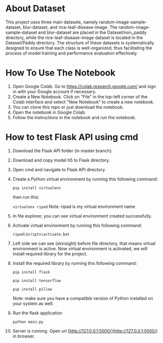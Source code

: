 # About Dataset
This project uses three main datasets, namely random-image-sample-dataset, blur-dataset, and rice-leaf-disease-image. The random-image-sample-dataset and blur-dataset are placed in the Dataset/non_paddy directory, while the rice-leaf-disease-image dataset is located in the Dataset/Paddy directory. The structure of these datasets is systematically designed to ensure that each class is well-organized, thus facilitating the process of model training and performance evaluation effectively.

# How To Use The Notebook
1. Open Google Colab. Go to https://colab.research.google.com/ and sign in with your Google account if necessary.
2. Create a New Notebook. Click on "File" in the top-left corner of the Colab interface and select "New Notebook" to create a new notebook.
3. You can clone this repo or just download the notebook.
4. Open the notebook in Google Colab.
5. Follow the instructions in the notebook and run the notebook.

# How to test Flask API using cmd
1. Download the Flask API folder (in master branch).
2. Download and copy model h5 to Flask directory.
3. Open cmd and navigate to Flask API directory.
4. Create a Python virtual environment by running this following command:
   
   ```pip install virtualenv```

    then run this:

    ```virtualenv ripad```
   Note: ripad is my virtual environment name
   
5. In file explorer, you can see virtual environment created successfully.

6. Activate virtual environment by running this following command:

   ```ripad\Scripts\activate.bat```
7. Left side we can see (skinsight) before file directory, that means virtual environment is active. Now virtual environment is activated, we will install required library for the project.

8. Install the required library by running this following command:

   ```pip install flask```

   ```pip install tensorflow```

   ```pip install pillow```

   Note: make sure you have a compatible version of Python installed on your system as well.

9. Run the flask application

   ```python main.py```
10. Server is running. Open url [http://127.0.0.1:5000/](http://127.0.0.1:5000/) in browser.
   
